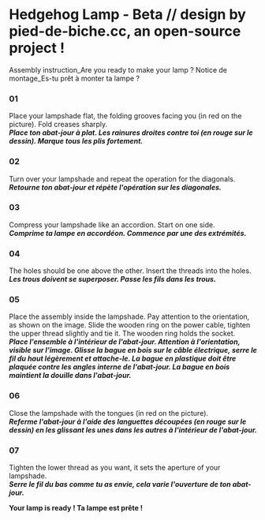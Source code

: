 # Hedgehog Lamp - Beta // design by pied-de-biche.cc, an open-source project !

Assembly instruction_Are you ready to make your lamp ?
Notice de montage_Es-tu prêt à monter ta lampe ?

### 01
Place your lampshade flat, the  folding grooves facing you (in red on the picture). Fold creases sharply.  
***Place ton abat-jour à plat. Les rainures droites contre toi (en rouge sur le dessin). Marque tous les plis fortement.***

### 02
Turn over your lampshade and repeat the operation for the diagonals.  
***Retourne ton abat-jour et répète l'opération sur les diagonales.***

### 03
Compress your lampshade like an accordion. Start on one side.  
***Comprime ta lampe en accordéon. Commence par une des extrémités.***

### 04
The holes should be one above the other. Insert the threads into the holes.  
***Les trous doivent se superposer. Passe les fils dans les trous.***

### 05
Place the assembly inside the lampshade. Pay attention to the orientation, as shown on the image. Slide the wooden ring on the power cable, tighten the upper thread slightly and tie it. The wooden ring holds the socket.  
***Place l'ensemble à l'intérieur de l'abat-jour. Attention à l'orientation, visible sur l'image. Glisse la bague en bois sur le câble électrique, serre le fil du haut légèrement et attache-le. La bague en plastique doit être plaquée contre les angles interne de l'abat-jour. La bague en bois maintient la douille dans l'abat-jour.***

### 06
Close the lampshade with the tongues (in red on the picture).  
***Referme l'abat-jour à l'aide des languettes découpées (en rouge sur le dessin) en les glissant les unes dans les autres à l'intérieur de l'abat-jour.***

### 07
Tighten the lower thread as you want, it sets the aperture of your lampshade.  
***Serre le fil du bas comme tu as envie, cela varie l'ouverture de ton abat-jour.***

**Your lamp is ready !  Ta lampe est prête !**
